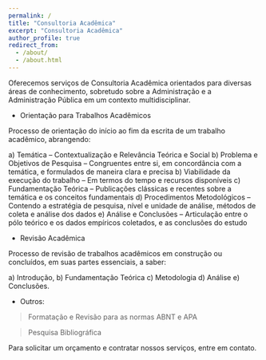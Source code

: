 ```yaml
---
permalink: /
title: "Consultoria Acadêmica"
excerpt: "Consultoria Acadêmica"
author_profile: true
redirect_from: 
  - /about/
  - /about.html
---
```



Oferecemos serviços de Consultoria Acadêmica orientados para diversas áreas de conhecimento,
sobretudo sobre a Administração e a Administração Pública em um contexto multidisciplinar.

  - Orientação para Trabalhos Acadêmicos 

Processo de orientação do início ao fim da escrita de um trabalho acadêmico, abrangendo:

a) Temática –  Contextualização e Relevância Teórica e Social
b) Problema e Objetivos de Pesquisa – Congruentes entre si, em concordância com a temática, e formulados de maneira clara e precisa
b) Viabilidade da execução do trabalho – Em termos do tempo e recursos disponíveis
c) Fundamentação Teórica – Publicações clássicas e recentes sobre a temática e os conceitos fundamentais
d) Procedimentos Metodológicos – Contendo a estratégia de pesquisa, nível e unidade de análise, métodos de coleta e análise dos dados
e) Análise e Conclusões –  Articulação entre o pólo teórico e os dados empíricos coletados, e as conclusões do estudo

   - Revisão Acadêmica

Processo de revisão de trabalhos acadêmicos em construção ou concluídos, em suas partes essenciais, a saber: 

a) Introdução, 
b) Fundamentação Teórica
c) Metodologia
d) Análise 
e) Conclusões.

   - Outros:

  > Formatação e Revisão para as normas ABNT e APA

  > Pesquisa Bibliográfica
  
Para solicitar um orçamento e contratar nossos serviços, entre em contato.
